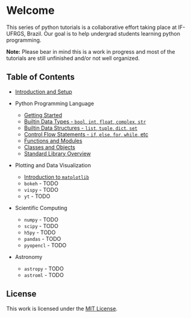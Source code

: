 # Welcome

This series of python tutorials is a collaborative effort taking place at IF-UFRGS, Brazil. Our goal is to help undergrad students learning python programming.

**Note:** Please bear in mind this is a work in progress and most of the tutorials are still unfinished and/or not well organized.


## Table of Contents

* [Introduction and Setup](https://github.com/ggf84/python-tutorial/blob/master/00-IntroAndSetup.ipynb)

* Python Programming Language
  * [Getting Started](https://github.com/ggf84/python-tutorial/blob/master/01-GettingStarted.ipynb)
  * [Builtin Data Types - `bool`, `int`, `float`, `complex`, `str`](https://github.com/ggf84/python-tutorial/blob/master/02-BuiltinDataTypes.ipynb)
  * [Builtin Data Structures - `list`, `tuple`, `dict`, `set`](https://github.com/ggf84/python-tutorial/blob/master/03-BuiltinDataStructures.ipynb)
  * [Control Flow Statements - `if`, `else`, `for`, `while`, etc](https://github.com/ggf84/python-tutorial/blob/master/04-ControlFlowStatements.ipynb)
  * [Functions and Modules](https://github.com/ggf84/python-tutorial/blob/master/05-FunctionsAndModules.ipynb)
  * [Classes and Objects](https://github.com/ggf84/python-tutorial/blob/master/06-ClassesAndObjects.ipynb)
  * [Standard Library Overview](https://github.com/ggf84/python-tutorial/blob/master/07-StdLibOverview.ipynb)

* Plotting and Data Visualization
  * [Introduction to `matplotlib`](https://github.com/ggf84/python-tutorial/blob/master/Intro_to_Matplotlib.ipynb)
  * `bokeh` - TODO
  * `vispy` - TODO
  * `yt` - TODO

* Scientific Computing
  * `numpy` - TODO
  * `scipy` - TODO
  * `h5py` - TODO
  * `pandas` - TODO
  * `pyopencl` - TODO

* Astronomy
  * `astropy` - TODO
  * `astroml` - TODO


## License

This work is licensed under the [MIT License](https://github.com/ggf84/python-tutorial/blob/master/LICENSE).
